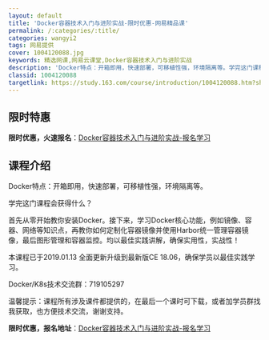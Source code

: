 ```yaml
---
layout: default
title: 'Docker容器技术入门与进阶实战-限时优惠-网易精品课'
permalink: /:categories/:title/
categories: wangyi2
tags: 网易提供
cover: 1004120088.jpg
keywords: 精选网课,网易云课堂,Docker容器技术入门与进阶实战
description: 'Docker特点：开箱即用，快速部署，可移植性强，环境隔离等。学完这门课程会获得什么？首先从零开始教你安装Docker。'
classid: 1004120088
targetlink: https://study.163.com/course/introduction/1004120088.htm?share=1&shareId=1025206652&utm_campaign=share&utm_medium=iphoneShare&utm_source=&utm_u=1025206652
---
```


## 限时特惠

**限时优惠，火速报名**：[Docker容器技术入门与进阶实战-报名学习](https://study.163.com/course/introduction/1004120088.htm?share=1&shareId=1025206652&utm_campaign=share&utm_medium=iphoneShare&utm_source=&utm_u=1025206652)

## 课程介绍

Docker特点：开箱即用，快速部署，可移植性强，环境隔离等。



学完这门课程会获得什么？

首先从零开始教你安装Docker。接下来，学习Docker核心功能，例如镜像、容器、网络等知识点，再教你如何定制化容器镜像并使用Harbor统一管理容器镜像，最后图形管理和容器监控。均以最佳实践讲解，确保实用性，实战性！



本课程已于2019.01.13 全面更新升级到最新版CE 18.06，确保学员以最佳实践学习。



Docker/K8s技术交流群：719105297



温馨提示：课程所有涉及课件都提供的，在最后一个课时可下载，或者加学员群找我获取，也方便技术交流，谢谢支持。

**限时优惠，报名地址**：[Docker容器技术入门与进阶实战-报名学习](https://study.163.com/course/introduction/1004120088.htm?share=1&shareId=1025206652&utm_campaign=share&utm_medium=iphoneShare&utm_source=&utm_u=1025206652)

